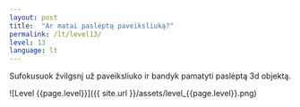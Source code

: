 ```yaml
---
layout: post
title:  "Ar matai paslėptą paveiksliuką?"
permalink: /lt/level13/
level: 13
language: lt
---
```

Sufokusuok žvilgsnį už paveiksliuko ir bandyk pamatyti paslėptą 3d objektą.

![Level {{page.level}}]({{ site.url }}/assets/level_{{page.level}}.png)